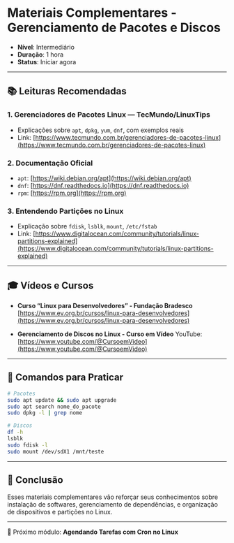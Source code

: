 # Materiais Complementares - Gerenciamento de Pacotes e Discos

* **Nível**: Intermediário
* **Duração**: 1 hora
* **Status**: Iniciar agora

---

## 📚 Leituras Recomendadas

### 1. Gerenciadores de Pacotes Linux — TecMundo/LinuxTips

* Explicações sobre `apt`, `dpkg`, `yum`, `dnf`, com exemplos reais
* Link: [https://www.tecmundo.com.br/gerenciadores-de-pacotes-linux](https://www.tecmundo.com.br/gerenciadores-de-pacotes-linux)

### 2. Documentação Oficial

* `apt`: [https://wiki.debian.org/apt](https://wiki.debian.org/apt)
* `dnf`: [https://dnf.readthedocs.io](https://dnf.readthedocs.io)
* `rpm`: [https://rpm.org](https://rpm.org)

### 3. Entendendo Partições no Linux

* Explicação sobre `fdisk`, `lsblk`, `mount`, `/etc/fstab`
* Link: [https://www.digitalocean.com/community/tutorials/linux-partitions-explained](https://www.digitalocean.com/community/tutorials/linux-partitions-explained)

---

## 🎓 Vídeos e Cursos

* **Curso “Linux para Desenvolvedores” - Fundação Bradesco**
  [https://www.ev.org.br/cursos/linux-para-desenvolvedores](https://www.ev.org.br/cursos/linux-para-desenvolvedores)

* **Gerenciamento de Discos no Linux - Curso em Vídeo**
  YouTube: [https://www.youtube.com/@CursoemVideo](https://www.youtube.com/@CursoemVideo)

---

## 🧪 Comandos para Praticar

```bash
# Pacotes
sudo apt update && sudo apt upgrade
sudo apt search nome_do_pacote
sudo dpkg -l | grep nome

# Discos
df -h
lsblk
sudo fdisk -l
sudo mount /dev/sdX1 /mnt/teste
```

---

## 🚀 Conclusão

Esses materiais complementares vão reforçar seus conhecimentos sobre instalação de softwares, gerenciamento de dependências, e organização de dispositivos e partições no Linux.

---

📌 Próximo módulo: **Agendando Tarefas com Cron no Linux**
